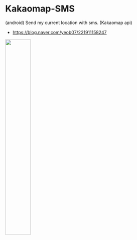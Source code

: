 # Kakaomap-SMS
(android) Send my current location with sms. (Kakaomap api)

* https://blog.naver.com/yeob07/221911158247

<img src="https://user-images.githubusercontent.com/37360089/79412418-68732580-7fe0-11ea-8844-1351b75ba911.png" width="40%"/>
